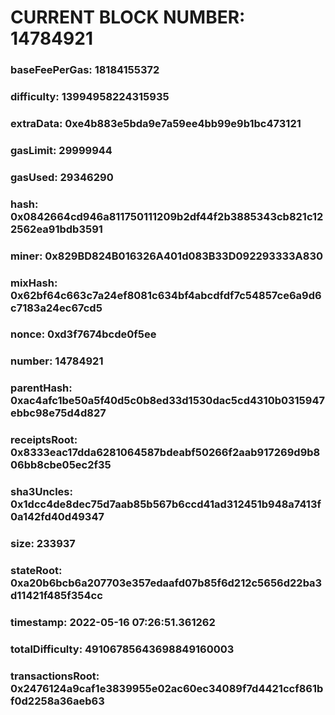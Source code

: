# CURRENT BLOCK NUMBER: 14784921

### baseFeePerGas: 18184155372
### difficulty: 13994958224315935
### extraData: 0xe4b883e5bda9e7a59ee4bb99e9b1bc473121
### gasLimit: 29999944
### gasUsed: 29346290
### hash: 0x0842664cd946a811750111209b2df44f2b3885343cb821c122562ea91bdb3591
### miner: 0x829BD824B016326A401d083B33D092293333A830
### mixHash: 0x62bf64c663c7a24ef8081c634bf4abcdfdf7c54857ce6a9d6c7183a24ec67cd5
### nonce: 0xd3f7674bcde0f5ee
### number: 14784921
### parentHash: 0xac4afc1be50a5f40d5c0b8ed33d1530dac5cd4310b0315947ebbc98e75d4d827
### receiptsRoot: 0x8333eac17dda6281064587bdeabf50266f2aab917269d9b806bb8cbe05ec2f35
### sha3Uncles: 0x1dcc4de8dec75d7aab85b567b6ccd41ad312451b948a7413f0a142fd40d49347
### size: 233937
### stateRoot: 0xa20b6bcb6a207703e357edaafd07b85f6d212c5656d22ba3d11421f485f354cc
### timestamp: 2022-05-16 07:26:51.361262
### totalDifficulty: 49106785643698849160003
### transactionsRoot: 0x2476124a9caf1e3839955e02ac60ec34089f7d4421ccf861bf0d2258a36aeb63
